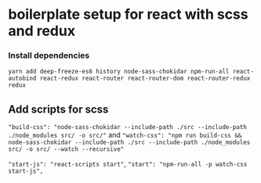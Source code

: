 # boilerplate setup for react with scss and redux

### Install dependencies
`yarn add deep-freeze-es6 history node-sass-chokidar npm-run-all react-autobind react-redux react-router react-router-dom react-router-redux redux`

## Add scripts for scss
 `"build-css": "node-sass-chokidar --include-path ./src --include-path ./node_modules src/ -o src/"`
and
`"watch-css": "npm run build-css && node-sass-chokidar --include-path ./src --include-path ./node_modules src/ -o src/ --watch --recursive"`

`"start-js": "react-scripts start"`,
`"start": "npm-run-all -p watch-css start-js",`